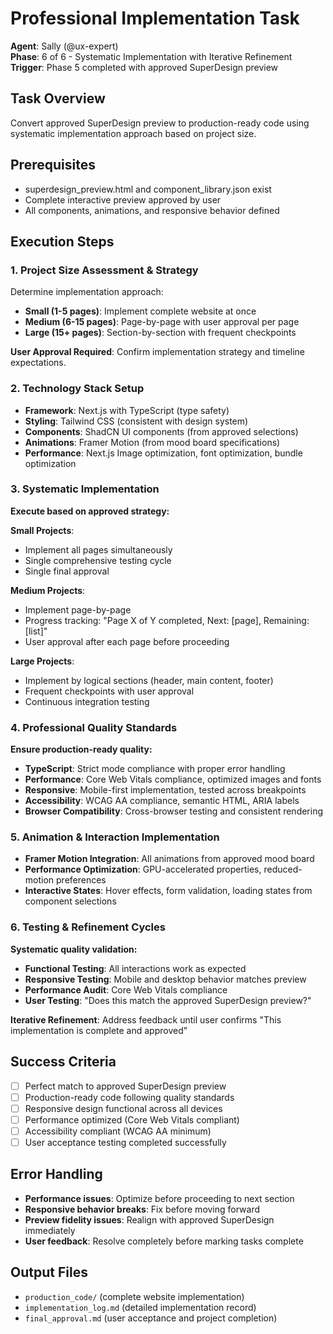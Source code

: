 # Professional Implementation Task
**Agent**: Sally (@ux-expert)  
**Phase**: 6 of 6 - Systematic Implementation with Iterative Refinement  
**Trigger**: Phase 5 completed with approved SuperDesign preview

## Task Overview
Convert approved SuperDesign preview to production-ready code using systematic implementation approach based on project size.

## Prerequisites
- superdesign_preview.html and component_library.json exist
- Complete interactive preview approved by user
- All components, animations, and responsive behavior defined

## Execution Steps

### 1. Project Size Assessment & Strategy
Determine implementation approach:
- **Small (1-5 pages)**: Implement complete website at once
- **Medium (6-15 pages)**: Page-by-page with user approval per page  
- **Large (15+ pages)**: Section-by-section with frequent checkpoints

**User Approval Required**: Confirm implementation strategy and timeline expectations.

### 2. Technology Stack Setup
- **Framework**: Next.js with TypeScript (type safety)
- **Styling**: Tailwind CSS (consistent with design system)
- **Components**: ShadCN UI components (from approved selections)
- **Animations**: Framer Motion (from mood board specifications)
- **Performance**: Next.js Image optimization, font optimization, bundle optimization

### 3. Systematic Implementation
**Execute based on approved strategy:**

**Small Projects**: 
- Implement all pages simultaneously
- Single comprehensive testing cycle
- Single final approval

**Medium Projects**:
- Implement page-by-page
- Progress tracking: "Page X of Y completed, Next: [page], Remaining: [list]"
- User approval after each page before proceeding

**Large Projects**:
- Implement by logical sections (header, main content, footer)
- Frequent checkpoints with user approval
- Continuous integration testing

### 4. Professional Quality Standards
**Ensure production-ready quality:**
- **TypeScript**: Strict mode compliance with proper error handling
- **Performance**: Core Web Vitals compliance, optimized images and fonts
- **Responsive**: Mobile-first implementation, tested across breakpoints
- **Accessibility**: WCAG AA compliance, semantic HTML, ARIA labels
- **Browser Compatibility**: Cross-browser testing and consistent rendering

### 5. Animation & Interaction Implementation
- **Framer Motion Integration**: All animations from approved mood board
- **Performance Optimization**: GPU-accelerated properties, reduced-motion preferences
- **Interactive States**: Hover effects, form validation, loading states from component selections

### 6. Testing & Refinement Cycles
**Systematic quality validation:**
- **Functional Testing**: All interactions work as expected
- **Responsive Testing**: Mobile and desktop behavior matches preview
- **Performance Audit**: Core Web Vitals compliance
- **User Testing**: "Does this match the approved SuperDesign preview?"

**Iterative Refinement**: Address feedback until user confirms "This implementation is complete and approved"

## Success Criteria
- [ ] Perfect match to approved SuperDesign preview
- [ ] Production-ready code following quality standards
- [ ] Responsive design functional across all devices
- [ ] Performance optimized (Core Web Vitals compliant)
- [ ] Accessibility compliant (WCAG AA minimum)
- [ ] User acceptance testing completed successfully

## Error Handling
- **Performance issues**: Optimize before proceeding to next section
- **Responsive behavior breaks**: Fix before moving forward
- **Preview fidelity issues**: Realign with approved SuperDesign immediately
- **User feedback**: Resolve completely before marking tasks complete

## Output Files
- `production_code/` (complete website implementation)
- `implementation_log.md` (detailed implementation record)
- `final_approval.md` (user acceptance and project completion)